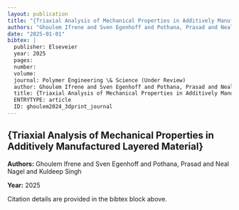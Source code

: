 ```yaml
---
layout: publication
title: "{Triaxial Analysis of Mechanical Properties in Additively Manufactured Layered Material}"
authors: "Ghoulem Ifrene and Sven Egenhoff and Pothana, Prasad and Neal Nagel and Kuldeep Singh"
date: "2025-01-01"
bibtex: |
  publisher: Elseveier
  year: 2025
  pages: 
  number: 
  volume: 
  journal: Polymer Engineering \& Science (Under Review)
  author: Ghoulem Ifrene and Sven Egenhoff and Pothana, Prasad and Neal Nagel and Kuldeep Singh
  title: {Triaxial Analysis of Mechanical Properties in Additively Manufactured Layered Material}
  ENTRYTYPE: article
  ID: ghoulem2024_3dprint_journal
---
```


## {Triaxial Analysis of Mechanical Properties in Additively Manufactured Layered Material}

**Authors:** Ghoulem Ifrene and Sven Egenhoff and Pothana, Prasad and Neal Nagel and Kuldeep Singh

**Year:** 2025

Citation details are provided in the bibtex block above.
